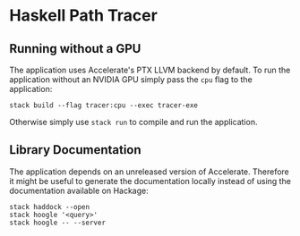 # Haskell Path Tracer

## Running without a GPU

The application uses Accelerate's PTX LLVM backend by default. To run the
application without an NVIDIA GPU simply pass the `cpu` flag to the application:

``` shell
stack build --flag tracer:cpu --exec tracer-exe
```

Otherwise simply use `stack run` to compile and run the application.

## Library Documentation

The application depends on an unreleased version of Accelerate. Therefore it
might be useful to generate the documentation locally instead of using the
documentation available on Hackage:

```shell
stack haddock --open
stack hoogle '<query>'
stack hoogle -- --server
```

